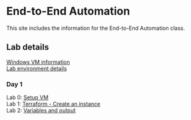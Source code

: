 # End-to-End Automation

This site includes the information for the End-to-End Automation class.



## Lab details 
[Windows VM information](VM_access.md)  
[Lab environment details]()

### Day 1   
Lab 0: [Setup VM](labs/setup.md)   
Lab 1: [Terraform - Create an instance](labs/tf-first-instance)    
Lab 2: [Variables and output](labs/tf-variables-and-output)   

